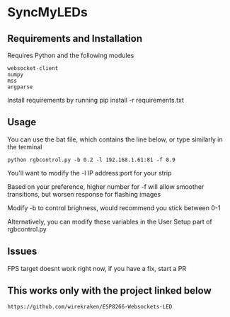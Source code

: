 # SyncMyLEDs

## Requirements and Installation
Requires Python and the following modules

    websocket-client   
    numpy
    mss
    argparse

Install requirements by running pip install -r requirements.txt

## Usage
You can use the bat file, which contains the line below, or type similarly in the terminal

    python rgbcontrol.py -b 0.2 -l 192.168.1.61:81 -f 0.9
    
You'll want to modify the -l IP address:port for your strip

Based on your preference, higher number for -f will allow smoother transitions, but worsen response for flashing images

Modify -b to control brighness, would recommend you stick between 0-1


Alternatively, you can modify these variables in the User Setup part of rgbcontrol.py

## Issues
FPS target doesnt work right now, if you have a fix, start a PR

## This works only with the project linked below
    https://github.com/wirekraken/ESP8266-Websockets-LED
